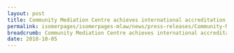 ```yaml
---
layout: post
title: Community Mediation Centre achieves international accreditation, thanked volunteers as it turns 20 this year
permalink: isomerpages/isomerpages-mlaw/news/press-releases/Community-Mediation-Centre-achieves-international-accreditation
breadcrumb: Community Mediation Centre achieves international accreditation, thanked volunteers as it turns 20 this year
date: 2018-10-05
---
```

